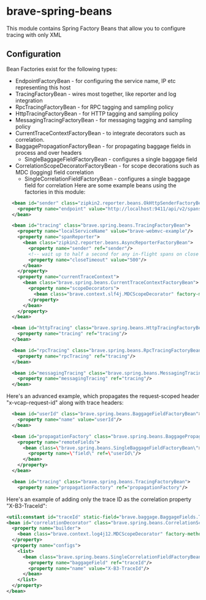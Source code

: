 # brave-spring-beans
This module contains Spring Factory Beans that allow you to configure
tracing with only XML

## Configuration
Bean Factories exist for the following types:
* EndpointFactoryBean - for configuring the service name, IP etc representing this host
* TracingFactoryBean - wires most together, like reporter and log integration
* RpcTracingFactoryBean - for RPC tagging and sampling policy
* HttpTracingFactoryBean - for HTTP tagging and sampling policy
* MessagingTracingFactoryBean - for messaging tagging and sampling policy
* CurrentTraceContextFactoryBean - to integrate decorators such as correlation.
* BaggagePropagationFactoryBean - for propagating baggage fields in process and over headers
  * SingleBaggageFieldFactoryBean - configures a single baggage field
* CorrelationScopeDecoratorFactoryBean - for scope decorations such as MDC (logging) field correlation
  * SingleCorrelationFieldFactoryBean - configures a single baggage field for correlation
Here are some example beans using the factories in this module:
```xml
  <bean id="sender" class="zipkin2.reporter.beans.OkHttpSenderFactoryBean">
    <property name="endpoint" value="http://localhost:9411/api/v2/spans"/>
  </bean>

  <bean id="tracing" class="brave.spring.beans.TracingFactoryBean">
    <property name="localServiceName" value="brave-webmvc-example"/>
    <property name="spanReporter">
      <bean class="zipkin2.reporter.beans.AsyncReporterFactoryBean">
        <property name="sender" ref="sender"/>
        <!-- wait up to half a second for any in-flight spans on close -->
        <property name="closeTimeout" value="500"/>
      </bean>
    </property>
    <property name="currentTraceContext">
      <bean class="brave.spring.beans.CurrentTraceContextFactoryBean">
        <property name="scopeDecorators">
          <bean class="brave.context.slf4j.MDCScopeDecorator" factory-method="create"/>
        </property>
      </bean>
    </property>
  </bean>

  <bean id="httpTracing" class="brave.spring.beans.HttpTracingFactoryBean">
    <property name="tracing" ref="tracing"/>
  </bean>

  <bean id="rpcTracing" class="brave.spring.beans.RpcTracingFactoryBean">
    <property name="rpcTracing" ref="tracing"/>
  </bean>

  <bean id="messagingTracing" class="brave.spring.beans.MessagingTracingFactoryBean">
    <property name="messagingTracing" ref="tracing"/>
  </bean>
```

Here's an advanced example, which propagates the request-scoped header "x-vcap-request-id" along
with trace headers:

```xml
  <bean id="userId" class="brave.spring.beans.BaggageFieldFactoryBean">
    <property name="name" value="userId"/>
  </bean>

  <bean id="propagationFactory" class="brave.spring.beans.BaggagePropagationFactoryBean">
    <property name="remoteFields">
      <bean class=\"brave.spring.beans.SingleBaggageFieldFactoryBean\">
        <property name=\"field\" ref=\"userId\"/>
      </bean>
    </property>
  </bean>

  <bean id="tracing" class="brave.spring.beans.TracingFactoryBean">
    <property name="propagationFactory" ref="propagationFactory"/>
```

Here's an example of adding only the trace ID as the correlation property "X-B3-TraceId":

```xml
<util:constant id="traceId" static-field="brave.baggage.BaggageFields.TRACE_ID"/>
<bean id="correlationDecorator" class="brave.spring.beans.CorrelationScopeDecoratorFactoryBean">
  <property name="builder">
    <bean class="brave.context.log4j12.MDCScopeDecorator" factory-method="newBuilder"/>
  </property>
  <property name="configs">
    <list>
      <bean class="brave.spring.beans.SingleCorrelationFieldFactoryBean">
        <property name="baggageField" ref="traceId"/>
        <property name="name" value="X-B3-TraceId"/>
      </bean>
    </list>
  </property>
</bean>
```
